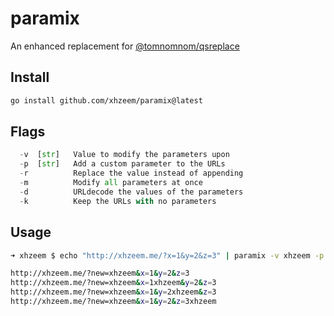 # paramix
An enhanced replacement for [@tomnomnom/qsreplace](https://github.com/tomnomnom/qsreplace/)


## Install
```bash
go install github.com/xhzeem/paramix@latest
```

## Flags

```python
  -v  [str]   Value to modify the parameters upon
  -p  [str]   Add a custom parameter to the URLs 
  -r          Replace the value instead of appending
  -m          Modify all parameters at once
  -d          URLdecode the values of the parameters
  -k          Keep the URLs with no parameters
```

## Usage
```bash
➜ xhzeem $ echo "http://xhzeem.me/?x=1&y=2&z=3" | paramix -v xhzeem -p new

http://xhzeem.me/?new=xhzeem&x=1&y=2&z=3
http://xhzeem.me/?new=xhzeem&x=1xhzeem&y=2&z=3
http://xhzeem.me/?new=xhzeem&x=1&y=2xhzeem&z=3
http://xhzeem.me/?new=xhzeem&x=1&y=2&z=3xhzeem
```
